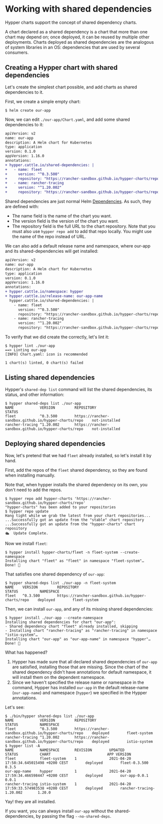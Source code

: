 # Working with shared dependencies

Hypper charts support the concept of shared dependency charts.

A chart declared as a shared dependency is a chart that more than one chart may
depend on; once deployed, it can be reused by multiple other deployments. Charts
deployed as shared dependencies are the analogous of system libraries in an OS:
dependencies that are used by several consumers.

## Creating a Hypper chart with shared dependencies

Let's create the simplest chart possible, and add charts as shared dependencies
to it.

First, we create a simple empty chart:

```console
$ helm create our-app
```

Now, we can edit `./our-app/Chart.yaml`, and add some shared dependencies to it:

```diff
apiVersion: v2
name: our-app
description: A Helm chart for Kubernetes
type: application
version: 0.1.0
appVersion: 1.16.0
annotations:
+ hypper.cattle.io/shared-dependencies: |
+   - name: fleet
+     version: "^0.3.500"
+     repository: "https://rancher-sandbox.github.io/hypper-charts/repo"
+   - name: rancher-tracing
+     version: "^1.20.002"
+     repository: "https://rancher-sandbox.github.io/hypper-charts/repo"
```

Shared dependencies are just normal Helm
[Dependencies](https://helm.sh/docs/topics/charts/#chart-dependencies). As
such, they are defined with:
- The name field is the name of the chart you want.
- The version field is the version of the chart you want.
- The repository field is the full URL to the chart repository. Note that you
  must also use `hypper repo add` to add that repo locally. You might use the
  name of the repo instead of URL.

We can also add a default release name and namespace, where our-app and its
shared-dependencies will get installed:

```diff
apiVersion: v2
name: our-app
description: A Helm chart for Kubernetes
type: application
version: 0.1.0
appVersion: 1.16.0
annotations:
+ hypper.cattle.io/namespace: hypper
+ hypper.cattle.io/release-name: our-app-name
  hypper.cattle.io/shared-dependencies: |
    - name: fleet
      version: "^0.3.500"
      repository: "https://rancher-sandbox.github.io/hypper-charts/repo"
    - name: rancher-tracing
      version: "^1.20.002"
      repository: "https://rancher-sandbox.github.io/hypper-charts/repo"
```

To verify that we did create the correctly, let's lint it:

```console
$ hypper lint ./our-app
==> Linting our-app
[INFO] Chart.yaml: icon is recommended

1 chart(s) linted, 0 chart(s) failed
```

## Listing shared dependencies

Hypper's `shared-dep list` command will list the shared dependencies, its status, and other information:

```console
$ hypper shared-deps list ./our-app
NAME            VERSION         REPOSITORY                                              STATUS
fleet           ^0.3.500        https://rancher-sandbox.github.io/hypper-charts/repo    not-installed
rancher-tracing ^1.20.002       https://rancher-sandbox.github.io/hypper-charts/repo    not-installed
```


## Deploying shared dependencies

Now, let's pretend that we had `fleet` already installed, so let's install
it by hand.

First, add the repos of the `fleet` shared dependency, so they are found when
installing manually.

Note that, when hypper installs the shared dependency on its own, you don't need
to add the repos.

```console
$ hypper repo add hypper-charts 'https://rancher-sandbox.github.io/hypper-charts/repo'
"hypper-charts" has been added to your repositories
$ hypper repo update
Hang tight while we grab the latest from your chart repositories...
...Successfully got an update from the "stable" chart repository
...Successfully got an update from the "hypper-charts" chart repository
🛳  Update Complete.
```

Now we install `fleet`:

```console
$ hypper install hypper-charts/fleet -n fleet-system --create-namespace
Installing chart "fleet" as "fleet" in namespace "fleet-system"…
Done! 👏
```

That satisfies one shared dependency of `our-app`:

```console
$ hypper shared-deps list ./our-app -n fleet-system
NAME    VERSION         REPOSITORY                                              STATUS          NAMESPACE
fleet   ^0.3.500        https://rancher-sandbox.github.io/hypper-charts/repo    deployed        fleet-system
```

Then, we can install `our-app`, and any of its missing shared dependencies:

```console
$ hypper install ./our-app --create-namespace
Installing shared dependencies for chart "our-app":
- Shared dependency chart "fleet" already installed, skipping
- Installing chart "rancher-tracing" as "rancher-tracing" in namespace "istio-system"…
Installing chart "our-app" as "our-app-name" in namespace "hypper"…
Done! 👏
```

What has happened?
1. Hypper has made sure that all declared shared dependencies of `our-app` are
   satisfied, installing those that are missing. Since the chart of the shared
   dependency didn't have annotations for default namespace, it will install
   them on the dependent namespace.
2. Since we haven't specified the release name or namespace in the command,
   Hypper has installed `our-app` in the default release-name (`our-app-name`)
   and namespace (`hypper`) we specified in the Hypper annotations.
   
Let's see:

```console
$ ./bin/hypper shared-deps list ./our-app
NAME            VERSION         REPOSITORY                                              STATUS          NAMESPACE
fleet           ^0.3.500        https://rancher-sandbox.github.io/hypper-charts/repo    deployed        fleet-system
rancher-tracing ^1.20.002       https://rancher-sandbox.github.io/hypper-charts/repo    deployed        istio-system
$ hypper list -A
NAME            NAMESPACE       REVISION        UPDATED                                         STATUS          CHART                          APP VERSION
fleet           fleet-system    1               2021-04-20 17:58:34.645015498 +0200 CEST        deployed        fleet-0.3.500                  0.3.5
our-app-name    hypper          1               2021-04-20 17:59:34.466598447 +0200 CEST        deployed        our-app-0.0.1                  0.0.1
rancher-tracing istio-system    1               2021-04-20 17:59:33.574983538 +0200 CEST        deployed        rancher-tracing-1.20.002       1.20.0
```

Yay! they are all installed.

If you want, you can always install `our-app` without the shared-dependencies, by
passing the flag `--no-shared-deps`.
